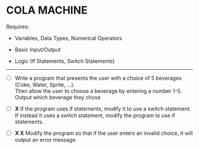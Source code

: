 # COLA MACHINE

Requires:

- Variables, Data Types, Numerical Operators

- Basic Input/Output

- Logic (If Statements, Switch Statements)

---

- [ ] Write a program that presents the user with a choice of 5 beverages (Coke, Water, Sprite, ...).\
Then allow the user to choose a beverage by entering a number 1-5.\
Output which beverage they chose

- [ ] **X** If the program uses if statements, modify it to use a switch statement.\
If instead it uses a switch statement, modify the program to use if statements.

- [ ] **X X** Modify the program so that if the user enters an invalid choice, it will output an error message.
